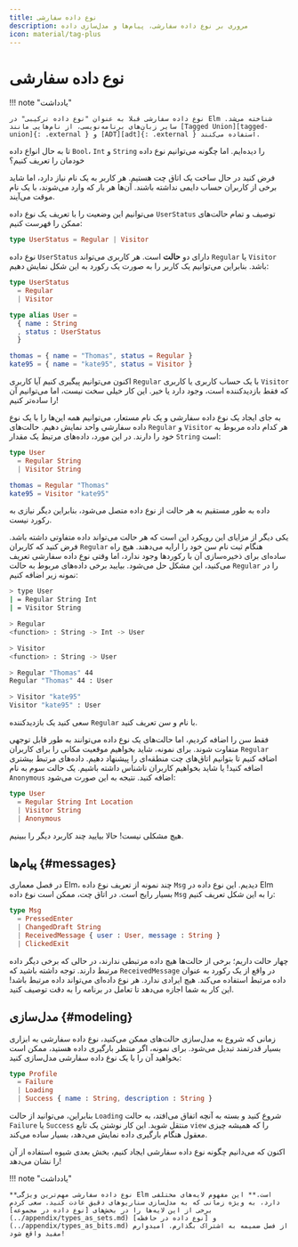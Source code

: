 ```yaml
---
title: نوع داده سفارشی
description: مروری بر نوع داده سفارشی، پیام‌ها و مدل‌سازی داده
icon: material/tag-plus
---
```


# نوع داده سفارشی

!!! note "یادداشت"

	نوع داده سفارشی قبلا به عنوان "نوع داده ترکیبی" در Elm شناخته می‌شد. سایر زبان‌های برنامه‌نویسی، از نام‌هایی مانند [Tagged Union][tagged-union]{: .external } و [ADT][adt]{: .external } استفاده می‌کنند.

تا به حال انواع داده `Bool`، `Int` و `String` را دیده‌ایم. اما چگونه می‌توانیم نوع داده خودمان را تعریف کنیم؟

فرض کنید در حال ساخت یک اتاق چت هستیم. هر کاربر به یک نام نیاز دارد، اما شاید برخی از کاربران حساب دایمی نداشته باشند. آن‌ها هر بار که وارد می‌شوند، با یک نام موقت می‌آیند.

می‌توانیم این وضعیت را با تعریف یک نوع داده `UserStatus` توصیف و تمام حالت‌های ممکن را فهرست کنیم:

```elm
type UserStatus = Regular | Visitor
```

نوع داده `UserStatus` دارای دو **حالت** است. هر کاربری می‌تواند `Regular` یا `Visitor` باشد. بنابراین می‌توانیم یک کاربر را به صورت یک رکورد به این شکل نمایش دهیم:

```elm
type UserStatus
  = Regular
  | Visitor

type alias User =
  { name : String
  , status : UserStatus
  }

thomas = { name = "Thomas", status = Regular }
kate95 = { name = "kate95", status = Visitor }
```

اکنون می‌توانیم پیگیری کنیم آیا کاربری `Regular` با یک حساب کاربری یا کاربری `Visitor` که فقط بازدیدکننده است، وجود دارد یا خیر. این کار خیلی سخت نیست، اما می‌توانیم آن را ساده‌تر کنیم!

به جای ایجاد یک نوع داده سفارشی و یک نام مستعار، می‌توانیم همه این‌ها را با یک نوع داده سفارشی واحد نمایش دهیم. حالت‌های `Regular` و `Visitor` هر کدام داده مربوط به خود را دارند. در این مورد، داده‌های مرتبط یک مقدار `String` است:

```elm
type User
  = Regular String
  | Visitor String

thomas = Regular "Thomas"
kate95 = Visitor "kate95"
```

داده به طور مستقیم به هر حالت از نوع داده متصل می‌شود، بنابراین دیگر نیازی به رکورد نیست.

یکی دیگر از مزایای این رویکرد این است که هر حالت می‌تواند داده متفاوتی داشته باشد. فرض کنید که کاربران `Regular` هنگام ثبت نام سن خود را ارایه می‌دهند. هیچ راه ساده‌ای برای ذخیره‌سازی آن با رکوردها وجود ندارد، اما وقتی نوع داده سفارشی تعریف می‌کنید، این مشکل حل می‌شود. بیایید برخی داده‌های مربوط به حالت `Regular` را در نمونه زیر اضافه کنیم:

```bash
> type User
| = Regular String Int
| = Visitor String

> Regular
<function> : String -> Int -> User

> Visitor
<function> : String -> User

> Regular "Thomas" 44
Regular "Thomas" 44 : User

> Visitor "kate95"
Visitor "kate95" : User
```

سعی کنید یک بازدیدکننده `Regular` با نام و سن تعریف کنید.

فقط سن را اضافه کردیم، اما حالت‌های یک نوع داده می‌توانند به طور قابل توجهی متفاوت شوند. برای نمونه، شاید بخواهیم موقعیت مکانی را برای کاربران `Regular` اضافه کنیم تا بتوانیم اتاق‌های چت منطقه‌ای را پیشنهاد دهیم. داده‌های مرتبط بیشتری اضافه کنید! یا شاید بخواهیم کاربران ناشناس داشته باشیم. یک حالت سوم به نام `Anonymous` اضافه کنید. نتیجه به این صورت می‌شود:

```elm
type User
  = Regular String Int Location
  | Visitor String
  | Anonymous
```

هیچ مشکلی نیست! حالا بیایید چند کاربرد دیگر را ببینیم.

## پیام‌ها {#messages}

در فصل معماری Elm، چند نمونه از تعریف نوع داده `Msg` دیدیم. این نوع داده در Elm بسیار رایج است. در اتاق چت، ممکن است نوع داده `Msg` را به این شکل تعریف کنیم:

```elm
type Msg
  = PressedEnter
  | ChangedDraft String
  | ReceivedMessage { user : User, message : String }
  | ClickedExit
```

چهار حالت داریم؛ برخی از حالت‌ها هیچ داده مرتبطی ندارند، در حالی که برخی دیگر داده مرتبط دارند. توجه داشته باشید که `ReceivedMessage` در واقع از یک رکورد به عنوان داده مرتبط استفاده می‌کند. هیچ ایرادی ندارد. هر نوع داده‌ای می‌تواند داده مرتبط باشد! این کار به شما اجازه می‌دهد تا تعامل در برنامه را به دقت توصیف کنید.

## مدل‌سازی {#modeling}

زمانی که شروع به مدل‌سازی حالت‌های ممکن می‌کنید، نوع داده سفارشی به ابزاری بسیار قدرتمند تبدیل می‌شود. برای نمونه، اگر منتظر بارگیری داده هستید، ممکن است بخواهید آن را با یک نوع داده سفارشی مدل‌سازی کنید:

```elm
type Profile
  = Failure
  | Loading
  | Success { name : String, description : String }
```

بنابراین، می‌توانید از حالت `Loading` شروع کنید و بسته به آنچه اتفاق می‌افتد، به حالت `Failure` یا `Success` منتقل شوید. این کار نوشتن یک تابع `view` را که همیشه چیزی معقول هنگام بارگیری داده نمایش می‌دهد، بسیار ساده می‌کند.

اکنون که می‌دانیم چگونه نوع داده سفارشی ایجاد کنیم، بخش بعدی شیوه استفاده از آن را نشان می‌دهد!

!!! note "یادداشت"

	**نوع داده سفارشی مهم‌ترین ویژگی Elm است.** این مفهوم لایه‌های مختلفی دارد، به ویژه زمانی که به مدل‌سازی سناریوهای دقیق عادت کنید. سعی کردم برخی از این لایه‌ها را در بخش‌های [نوع داده در مجموعه](../appendix/types_as_sets.md) و [نوع داده در حافظه](../appendix/types_as_bits.md) از فصل ضمیمه به اشتراک بگذارم. امیدوارم مفید واقع شود!

[tagged-union]: https://en.wikipedia.org/wiki/Tagged_union
[adt]: https://en.wikipedia.org/wiki/Algebraic_data_type